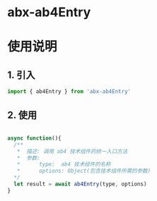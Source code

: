 # abx-ab4Entry
使用说明
=======================

## 1. 引入

``` javascript
import { ab4Entry } from 'abx-ab4Entry'
```

## 2. 使用

``` javascript

async function(){
  /**
   *  描述: 调用 ab4 技术组件的统一入口方法
   *  参数: 
   *      type:  ab4 技术组件的名称
   *      options: Object(包含技术组件所需的参数)
  */
  let result = await ab4Entry(type, options)
}

```
